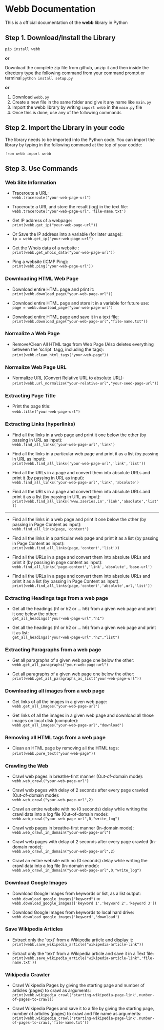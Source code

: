 # Webb Documentation
This is a official documentation of the **webb** library in Python

## **Step 1.** Download/Install the Library

`pip install webb`

**or**

Download the complete zip file from github, unzip it and then inside the directory type the following command from your command prompt or terminal
`python install setup.py`

**or**

1. Download `webb.py`
2. Create a new file in the same folder and give it any name like `main.py`
3. Import the webb library by writing `import webb` in the `main.py` file
4. Once this is done, use any of the following commands


## **Step 2.** Import the Library in your code
The library needs to be imported into the Python code. You can import the library by typing in the following command at the top of your codde:

`from webb import webb`

## **Step 3.** Use Commands
### Web Site Information
* Traceroute a URL:  
`webb.traceroute("your-web-page-url")`

* Traceroute a URL and store the result (log) in the text file:  
`webb.traceroute("your-web-page-url",'file-name.txt')`

* Get IP address of a webpage:  
`print(webb.get_ip("your-web-page-url"))`

* Or Save the IP address into a variable (for later usage):  
`ip = webb.get_ip("your-web-page-url")`

* Get the Whois data of a website :  
`print(webb.get_whois_data("your-web-page-url"))`

* Ping a website (ICMP Ping):  
`print(webb.ping('your-web-page-url'))`

### Downloading HTML Web Page
* Download entire HTML page and print it:  
`print(webb.download_page("your-web-page-url"))`

* Download entire HTML page and store it in a variable for future use:  
`page = webb.download_page("your-web-page-url")`

* Download entire HTML page and save it in a text file:  
`print(webb.download_page("your-web-page-url","file-name.txt"))`

### Normalize a Web Page
* Remove/Clean All HTML tags from Web Page (Also deletes everything between the 'script' tagg, including the tags):  
`print(webb.clean_html_tags("your-web-page"))`

### Normalize Web Page URL
* Normalize URL (Convert Relative URL to absolute URL):  
`print(webb.url_normalize("your-relative-url","your-seed-page-url"))`

### Extracting Page Title
* Print the page title:  
`webb.title("your-web-page-url")`

### Extracting Links (hyperlinks)
* Find all the links in a web page and print it one below the other (by passing in URL as input):  
`webb.find_all_links('your-web-page-url','link')`

* Find all the links in a particular web page and print it as a list (by passing in URL as input):  
`print(webb.find_all_links('your-web-page-url','link','list'))`

* Find all the URLs in a page and convert them into absolute URLs and print it (by passing in URL as input):  
`webb.find_all_links('your-web-page-url','link','absolute')`

* Find all the URLs in a page and convert them into absolute URLs and print it as a list (by passing in URL as input):  
`print(webb.find_all_links('www.zseries.in','link','absolute','list'))`

----------

* Find all the links in a web page and print it one below the other (by passing in Page Content as input): 
`webb.find_all_links(page,'content')`

* Find all the links in a particular web page and print it as a list (by passing in Page Content as input):  
`print(webb.find_all_links(page,'content','list'))`

* Find all the URLs in a page and convert them into absolute URLs and print it (by passing in page content as input):  
`webb.find_all_links('page-content','link','absolute','base-url')`

* Find all the URLs in a page and convert them into absolute URLs and print it as a list (by passing in Page Content as input):  
`print(webb.find_all_links(page,'content','absolute',url,'list'))`

### Extracting Headings tags from a web page
* Get all the headings (h1 or h2 or ... h6) from a given web page and print it one below the other:  
`get_all_headings("your-web-page-url","h1")`

* Get all the headings (h1 or h2 or ... h6) from a given web page and print it as list:  
`get_all_headings("your-web-page-url","h2","list")`

### Extracting Paragraphs from a web page
* Get all paragraphs of a given web page one below the other:  
`webb.get_all_paragraphs("your-web-page-url")`

* Get all paragraphs of a given web page one below the other:  
`print(webb.get_all_paragraphs_as_list("your-web-page-url"))`

### Downloading all images from a web page
* Get links of all the images in a given web page:  
`webb.get_all_images("your-web-page-url")`

* Get links of all the images in a given web page and download all those images on local disk (computer):  
`webb.get_all_images("your-web-page-url","download")`

### Removing all HTML tags from a web page
* Clean an HTML page by removing all the HTML tags:  
`print(webb.pure_text("your-web-page"))`

### Crawling the Web
* Crawl web pages in breathe-first manner (Out-of-domain mode):  
`webb.web_crawl("your-web-page-url")`

* Crawl web pages with delay of 2 seconds after every page crawled (Out-of-domain mode):  
`webb.web_crawl("your-web-page-url",2)`

* Crawl an entire website with no (0 seconds) delay while writing the crawl data into a log file (Out-of-domain mode):  
`webb.web_crawl("your-web-page-url",0,"write_log")`

* Crawl web pages in breathe-first manner (In-domain mode):  
`webb.web_crawl_in_domain("your-web-page-url")`

* Crawl web pages with delay of 2 seconds after every page crawled (In-domain mode):  
`webb.web_crawl_in_domain("your-web-page-url",2)`

* Crawl an entire website with no (0 seconds) delay while writing the crawl data into a log file (In-domain mode):  
`webb.web_crawl_in_domain("your-web-page-url",0,"write_log")`

### Download Google Images
* Download Google Images from keywords or list, as a list output:  
`webb.download_google_images("keyword")`  or `webb.download_google_images(['keyword 1','keyword 2','keyword 3'])`

* Download Google Images from keywords to local hard drive:  
`webb.download_google_images('keyword','download')`

### Save Wikipedia Articles
* Extract only the 'text' from a Wikipedia article and display it:  
`print(webb.save_wikipedia_article("wikipedia-article-link"))`

* Extract only the 'text' from a Wikipedia article and save it in a Text file:  
`print(webb.save_wikipedia_article("wikipedia-article-link",'file-name.txt'))`

### Wikipedia Crawler
* Crawl Wikipedia Pages by giving the starting page and number of articles (pages) to crawl as arguments:  
`print(webb.wikipedia_crawl('starting-wikipedia-page-link',number-of-pages-to-crawl))`

* Crawl Wikipedia Pages and save it to a file by giving the starting page, number of articles (pages) to crawl and file name as arguments: 
`print(webb.wikipedia_crawl('starting-wikipedia-page-link',number-of-pages-to-crawl,'file-name.txt'))`
